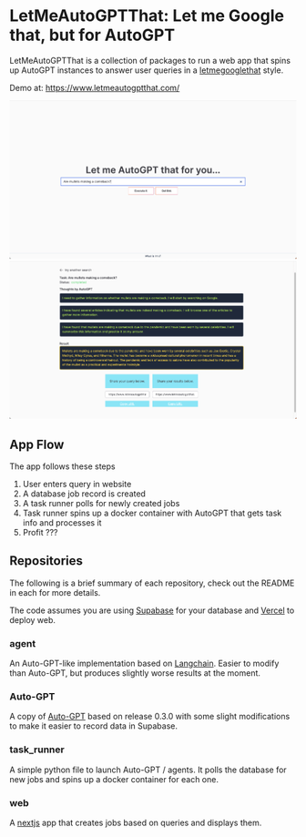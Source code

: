 # LetMeAutoGPTThat: Let me Google that, but for AutoGPT

LetMeAutoGPTThat is a collection of packages to run a web app that spins up AutoGPT instances to answer user queries in a [letmegooglethat](https://letmegooglethat.com/) style.

Demo at: https://www.letmeautogptthat.com/

<img src="screenshots/query.png" />

<img src="screenshots/result.png" />

## App Flow

The app follows these steps

1. User enters query in website
2. A database job record is created
3. A task runner polls for newly created jobs
4. Task runner spins up a docker container with AutoGPT that gets task info and processes it
5. Profit ???

## Repositories

The following is a brief summary of each repository, check out the README in each for more details.

The code assumes you are using [Supabase](https://supabase.com/) for your database and [Vercel](https://vercel.com/) to deploy web.

### agent

An Auto-GPT-like implementation based on [Langchain](https://python.langchain.com/). Easier to modify than
Auto-GPT, but produces slightly worse results at the moment.

### Auto-GPT

A copy of [Auto-GPT](https://github.com/Significant-Gravitas/Auto-GPT) based on release 0.3.0 with some slight modifications to make it easier to record data in Supabase.

### task_runner

A simple python file to launch Auto-GPT / agents. It polls the database for new jobs and spins up a docker container for each one.

### web

A [nextjs](https://nextjs.org/) app that creates jobs based on queries and displays them.
